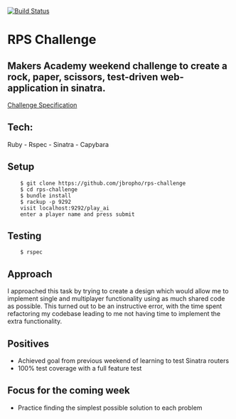 [![Build Status](https://travis-ci.org/jbropho/rps-challenge.svg?branch=master)](https://travis-ci.org/jbropho/rps-challenge)
# RPS Challenge
## Makers Academy weekend challenge to create a rock, paper, scissors, test-driven web-application in sinatra.

[Challenge Specification](https://github.com/makersacademy/rps-challenge)
## Tech:

Ruby - Rspec - Sinatra - Capybara

## Setup

        $ git clone https://github.com/jbropho/rps-challenge
        $ cd rps-challenge
        $ bundle install
        $ rackup -p 9292
        visit localhost:9292/play_ai
        enter a player name and press submit

## Testing
        
        $ rspec


## Approach
I approached this task by trying to create a design which would allow me to implement single
and multiplayer functionality using as much shared code as possible. This turned out
to be an instructive error, with the time spent refactoring my codebase leading to me
not having time to implement the extra functionality.

## Positives
* Achieved goal from previous weekend of learning to test Sinatra routers
* 100% test coverage with a full feature test

## Focus for the coming week
* Practice finding the simplest possible solution to each problem
